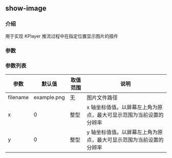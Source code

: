 ## show-image

### 介绍

用于实现 KPlayer 推流过程中在指定位置显示图片的插件

### 参数

### 参数列表

| 参数     | 默认值      | 取值范围 | 说明                                                               |
| -------- | ----------- | -------- | ------------------------------------------------------------------ |
| filename | example.png | 无       | 图片文件路径                                                       |
| x        | 0           | 整型     | x 轴坐标值值。以屏幕左上角为原点，最大可显示范围为当前设置的分辨率 |
| y        | 0           | 整型     | y 轴坐标值值。以屏幕左上角为原点，最大可显示范围为当前设置的分辨率 |
